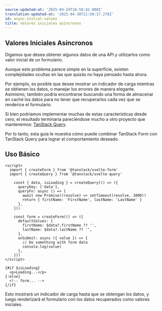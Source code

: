 ```yaml
---
source-updated-at: '2025-04-24T18:50:42.000Z'
translation-updated-at: '2025-04-30T21:50:17.278Z'
id: async-initial-values
title: Valores iniciales asíncronos
---
```


## Valores Iniciales Asíncronos

Digamos que desea obtener algunos datos de una API y utilizarlos como valor inicial de un formulario.

Aunque este problema parece simple en la superficie, existen complejidades ocultas en las que quizás no haya pensado hasta ahora.

Por ejemplo, es posible que desee mostrar un indicador de carga mientras se obtienen los datos, o manejar los errores de manera elegante.  
Asimismo, también podría encontrarse buscando una forma de almacenar en caché los datos para no tener que recuperarlos cada vez que se renderice el formulario.

Si bien podríamos implementar muchas de estas características desde cero, el resultado terminaría pareciéndose mucho a otro proyecto que mantenemos: [TanStack Query](https://tanstack.com/query).

Por lo tanto, esta guía le muestra cómo puede combinar TanStack Form con TanStack Query para lograr el comportamiento deseado.

## Uso Básico

```svelte
<script>
  import { createForm } from '@tanstack/svelte-form'
  import { createQuery } from '@tanstack/svelte-query'

    const { data, isLoading } = createQuery(() => ({
      queryKey: ['data'],
      queryFn: async () => {
        await new Promise((resolve) => setTimeout(resolve, 1000))
        return { firstName: 'FirstName', lastName: 'LastName' }
      },
    }))

    const form = createForm(() => ({
      defaultValues: {
        firstName: $data?.firstName ?? '',
        lastName: $data?.lastName ?? '',
      },
      onSubmit: async ({ value }) => {
        // Do something with form data
        console.log(value)
      },
    }))
</script>

{#if $isLoading}
  <p>Loading...</p>
{:else}
  <!-- form... -->
{/if}
```

Esto mostrará un indicador de carga hasta que se obtengan los datos, y luego renderizará el formulario con los datos recuperados como valores iniciales.
